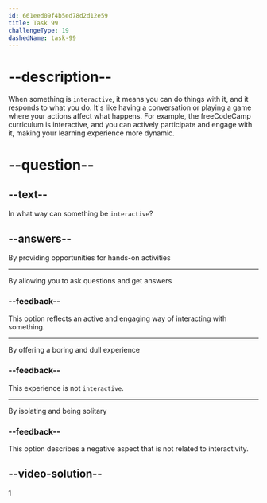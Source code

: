 ```yaml
---
id: 661eed09f4b5ed78d2d12e59
title: Task 99
challengeType: 19
dashedName: task-99
---
```


# --description--

When something is `interactive`, it means you can do things with it, and it responds to what you do. It's like having a conversation or playing a game where your actions affect what happens. For example, the freeCodeCamp curriculum is interactive, and you can actively participate and engage with it, making your learning experience more dynamic.

# --question--

## --text--

In what way can something be `interactive`?

## --answers--

By providing opportunities for hands-on activities

---

By allowing you to ask questions and get answers

### --feedback--

This option reflects an active and engaging way of interacting with something.

---

By offering a boring and dull experience

### --feedback--

This experience is not `interactive`.

---

By isolating and being solitary

### --feedback--

This option describes a negative aspect that is not related to interactivity.

## --video-solution--

1
